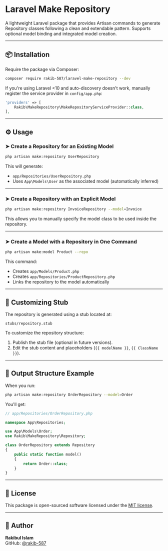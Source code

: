 # Laravel Make Repository

A lightweight Laravel package that provides Artisan commands to generate Repository classes following a clean and extendable pattern. Supports optional model binding and integrated model creation.

---

## 📦 Installation

Require the package via Composer:

```bash
composer require rakib-587/laravel-make-repository --dev
```

If you're using Laravel <10 and auto-discovery doesn't work, manually register the service provider in `config/app.php`:

```php
'providers' => [
    Rakib\MakeRepository\MakeRepositoryServiceProvider::class,
],
```

---

## ⚙️ Usage

### ➤ Create a Repository for an Existing Model

```bash
php artisan make:repository UserRepository
```

This will generate:

- `app/Repositories/UserRepository.php`
- Uses `App\Models\User` as the associated model (automatically inferred)

---

### ➤ Create a Repository with an Explicit Model

```bash
php artisan make:repository InvoiceRepository --model=Invoice
```

This allows you to manually specify the model class to be used inside the repository.

---

### ➤ Create a Model with a Repository in One Command

```bash
php artisan make:model Product --repo
```

This command:
- Creates `app/Models/Product.php`
- Creates `app/Repositories/ProductRepository.php`
- Links the repository to the model automatically

---

## 🧩 Customizing Stub

The repository is generated using a stub located at:

```
stubs/repository.stub
```

To customize the repository structure:
1. Publish the stub file (optional in future versions).
2. Edit the stub content and placeholders (`{{ modelName }}`, `{{ ClassName }}`).

---

## 📁 Output Structure Example

When you run:

```bash
php artisan make:repository OrderRepository --model=Order
```

You'll get:

```php
// app/Repositories/OrderRepository.php

namespace App\Repositories;

use App\Models\Order;
use Rakib\MakeRepository\Repository;

class OrderRepository extends Repository
{
    public static function model()
    {
        return Order::class;
    }
}
```

---

## 📄 License

This package is open-sourced software licensed under the [MIT license](LICENSE).

---

## 🙌 Author

**Rakibul Islam**  
GitHub: [@rakib-587](https://github.com/rakib-587)
